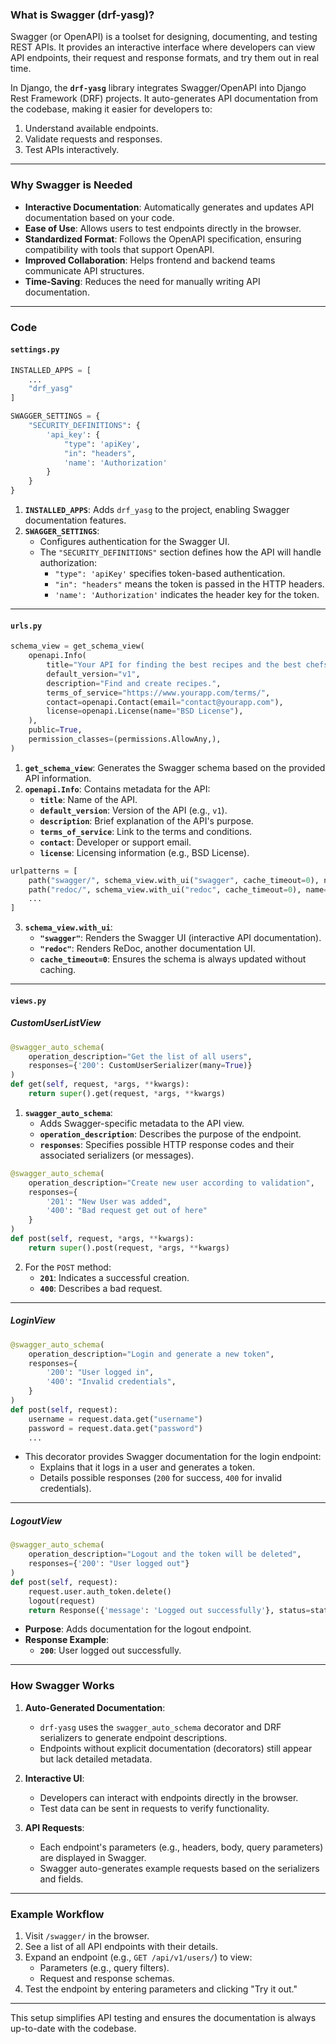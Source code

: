 ### What is Swagger (drf-yasg)?

Swagger (or OpenAPI) is a toolset for designing, documenting, and testing REST APIs. It provides an interactive interface where developers can view API endpoints, their request and response formats, and try them out in real time. 

In Django, the **`drf-yasg`** library integrates Swagger/OpenAPI into Django Rest Framework (DRF) projects. It auto-generates API documentation from the codebase, making it easier for developers to:
1. Understand available endpoints.
2. Validate requests and responses.
3. Test APIs interactively.

---

### Why Swagger is Needed
- **Interactive Documentation**: Automatically generates and updates API documentation based on your code.
- **Ease of Use**: Allows users to test endpoints directly in the browser.
- **Standardized Format**: Follows the OpenAPI specification, ensuring compatibility with tools that support OpenAPI.
- **Improved Collaboration**: Helps frontend and backend teams communicate API structures.
- **Time-Saving**: Reduces the need for manually writing API documentation.

---

### Code

#### **`settings.py`**

```python
INSTALLED_APPS = [
    ...
    "drf_yasg"
]

SWAGGER_SETTINGS = {
    "SECURITY_DEFINITIONS": {
        'api_key': {
            "type": 'apiKey',
            "in": "headers",
            'name': 'Authorization'
        }
    }
}
```

1. **`INSTALLED_APPS`**: Adds `drf_yasg` to the project, enabling Swagger documentation features.
2. **`SWAGGER_SETTINGS`**:
   - Configures authentication for the Swagger UI.
   - The `"SECURITY_DEFINITIONS"` section defines how the API will handle authorization:
     - `"type": 'apiKey'` specifies token-based authentication.
     - `"in": "headers"` means the token is passed in the HTTP headers.
     - `'name': 'Authorization'` indicates the header key for the token.

---

#### **`urls.py`**

```python
schema_view = get_schema_view(
    openapi.Info(
        title="Your API for finding the best recipes and the best chefs",
        default_version="v1",
        description="Find and create recipes.",
        terms_of_service="https://www.yourapp.com/terms/",
        contact=openapi.Contact(email="contact@yourapp.com"),
        license=openapi.License(name="BSD License"),
    ),
    public=True,
    permission_classes=(permissions.AllowAny,),
)
```

1. **`get_schema_view`**: Generates the Swagger schema based on the provided API information.
2. **`openapi.Info`**: Contains metadata for the API:
   - **`title`**: Name of the API.
   - **`default_version`**: Version of the API (e.g., `v1`).
   - **`description`**: Brief explanation of the API's purpose.
   - **`terms_of_service`**: Link to the terms and conditions.
   - **`contact`**: Developer or support email.
   - **`license`**: Licensing information (e.g., BSD License).

```python
urlpatterns = [
    path("swagger/", schema_view.with_ui("swagger", cache_timeout=0), name="swagger-doc"),
    path("redoc/", schema_view.with_ui("redoc", cache_timeout=0), name="redoc-doc"),
    ...
]
```

3. **`schema_view.with_ui`**:
   - **`"swagger"`**: Renders the Swagger UI (interactive API documentation).
   - **`"redoc"`**: Renders ReDoc, another documentation UI.
   - **`cache_timeout=0`**: Ensures the schema is always updated without caching.

---

#### **`views.py`**

##### CustomUserListView
```python
@swagger_auto_schema(
    operation_description="Get the list of all users",
    responses={'200': CustomUserSerializer(many=True)}
)
def get(self, request, *args, **kwargs):
    return super().get(request, *args, **kwargs)
```

1. **`swagger_auto_schema`**:
   - Adds Swagger-specific metadata to the API view.
   - **`operation_description`**: Describes the purpose of the endpoint.
   - **`responses`**: Specifies possible HTTP response codes and their associated serializers (or messages).

```python
@swagger_auto_schema(
    operation_description="Create new user according to validation",
    responses={
        '201': "New User was added",
        '400': "Bad request get out of here"
    }
)
def post(self, request, *args, **kwargs):
    return super().post(request, *args, **kwargs)
```

2. For the `POST` method:
   - **`201`**: Indicates a successful creation.
   - **`400`**: Describes a bad request.

---

##### LoginView
```python
@swagger_auto_schema(
    operation_description="Login and generate a new token",
    responses={
        '200': "User logged in",
        '400': "Invalid credentials",
    }
)
def post(self, request):
    username = request.data.get("username")
    password = request.data.get("password")
    ...
```

- This decorator provides Swagger documentation for the login endpoint:
  - Explains that it logs in a user and generates a token.
  - Details possible responses (`200` for success, `400` for invalid credentials).

---

##### LogoutView
```python
@swagger_auto_schema(
    operation_description="Logout and the token will be deleted",
    responses={'200': "User logged out"}
)
def post(self, request):
    request.user.auth_token.delete()
    logout(request)
    return Response({'message': 'Logged out successfully'}, status=status.HTTP_200_OK)
```

- **Purpose**: Adds documentation for the logout endpoint.
- **Response Example**:
  - **`200`**: User logged out successfully.

---

### How Swagger Works
1. **Auto-Generated Documentation**: 
   - `drf-yasg` uses the `swagger_auto_schema` decorator and DRF serializers to generate endpoint descriptions.
   - Endpoints without explicit documentation (decorators) still appear but lack detailed metadata.

2. **Interactive UI**:
   - Developers can interact with endpoints directly in the browser.
   - Test data can be sent in requests to verify functionality.

3. **API Requests**:
   - Each endpoint's parameters (e.g., headers, body, query parameters) are displayed in Swagger.
   - Swagger auto-generates example requests based on the serializers and fields.

---

### Example Workflow
1. Visit `/swagger/` in the browser.
2. See a list of all API endpoints with their details.
3. Expand an endpoint (e.g., `GET /api/v1/users/`) to view:
   - Parameters (e.g., query filters).
   - Request and response schemas.
4. Test the endpoint by entering parameters and clicking "Try it out."

---

This setup simplifies API testing and ensures the documentation is always up-to-date with the codebase.